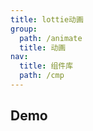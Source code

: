 ```yaml
---
title: lottie动画
group:
  path: /animate
  title: 动画
nav:
  title: 组件库
  path: /cmp
---
```


## Demo

<code src="./demo.tsx" />

<API src="./statusResult.tsx"></API>


